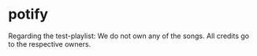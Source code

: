 # potify

Regarding the test-playlist: We do not own any of the songs. All credits go to the respective owners.